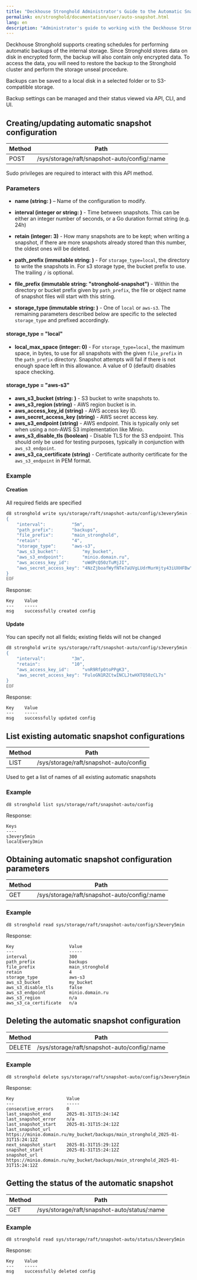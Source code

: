 ```yaml
---
title: "Deckhouse Stronghold Administrator's Guide to the Automatic Snapshot API"
permalink: en/stronghold/documentation/user/auto-snapshot.html
lang: en
description: "Administrator's guide to working with the Deckhouse Stronghold automatic snapshot API."
---
```


Deckhouse Stronghold supports creating schedules for performing automatic backups of the internal storage.
Since Stronghold stores data on disk in encrypted form, the backup will also contain only encrypted data.
To access the data, you will need to restore the backup to the Stronghold cluster and perform the storage unseal procedure.

Backups can be saved to a local disk in a selected folder or to S3-compatible storage.

Backup settings can be managed and their status viewed via API, CLI, and UI.

## Creating/updating automatic snapshot configuration

| Method | Path |
|--------|------|
| POST   | /sys/storage/raft/snapshot-auto/config/:name |

Sudo privileges are required to interact with this API method.

### Parameters

- **name (string: <required>)** – Name of the configuration to modify.

- **interval (integer or string: <required>)** - Time between snapshots. This can be either an integer number of seconds, or a Go duration format string (e.g. 24h)

- **retain (integer: 3)** - How many snapshots are to be kept; when writing a snapshot, if there are more snapshots already stored than this number, the oldest ones will be deleted.

- **path_prefix (immutable string: <required>)** - For `storage_type=local`, the directory to write the snapshots in. For s3 storage type, the bucket prefix to use. The trailing `/` is optional.

- **file_prefix (immutable string: "stronghold-snapshot")** - Within the directory or bucket prefix given by `path_prefix`, the file or object name of snapshot files will start with this string.

- **storage_type (immutable string: <required>)** - One of `local` or `aws-s3`. The remaining parameters described below are specific to the selected `storage_type` and prefixed accordingly.

#### storage_type = "local"

- **local_max_space (integer: 0)** - For `storage_type=local`, the maximum space, in bytes, to use for all snapshots with the given `file_prefix` in the `path_prefix` directory. Snapshot attempts will fail if there is not enough space left in this allowance. A value of 0 (default) disables space checking.

#### storage_type = "aws-s3"

- **aws_s3_bucket (string: <required>)** - S3 bucket to write snapshots to.
- **aws_s3_region (string)** - AWS region bucket is in.
- **aws_access_key_id (string)** - AWS access key ID.
- **aws_secret_access_key (string)** - AWS secret access key.
- **aws_s3_endpoint (string)** - AWS endpoint. This is typically only set when using a non-AWS S3 implementation like Minio.
- **aws_s3_disable_tls (boolean)** - Disable TLS for the S3 endpoint. This should only be used for testing purposes, typically in conjunction with `aws_s3_endpoint`.
- **aws_s3_ca_certificate (string)** - Certificate authority certificate for the `aws_s3_endpoint` in PEM format.

### Example

#### Creation

All required fields are specified

```sh
d8 stronghold write sys/storage/raft/snapshot-auto/config/s3every5min - <<EOF
{
    "interval":          "5m",
    "path_prefix":       "backups",
    "file_prefix":       "main_stronghold",
    "retain":            "4",
    "storage_type":      "aws-s3",
    "aws_s3_bucket":         "my_bucket",
    "aws_s3_endpoint":       "minio.domain.ru",
    "aws_access_key_id":     "oWdPcQ50zTuMjJI",
    "aws_secret_access_key": "4NzZjboafWyfNTe7aUVgLUdrMurHjty43iUXHFBw"
}
EOF
```

Response:

```
Key    Value
---    -----
msg    successfully created config
```

#### Update

You can specify not all fields; existing fields will not be changed

```sh
d8 stronghold write sys/storage/raft/snapshot-auto/config/s3every5min - <<EOF
{
    "interval":          "3m",
    "retain":            "10",
    "aws_access_key_id":     "vnR9Rfp0toPPgK3",
    "aws_secret_access_key": "FuloGN1RZCtwINCLJtwHXTQ50zCL7s"
}
EOF
```

Response:

```
Key    Value
---    -----
msg    successfully updated config
```

## List existing automatic snapshot configurations

| Method | Path |
|--------|------|
| LIST   | /sys/storage/raft/snapshot-auto/config |

Used to get a list of names of all existing automatic snapshots
### Example

`d8 stronghold list sys/storage/raft/snapshot-auto/config`

Response:

```
Keys
----
s3every5min
localEvery3min
```

## Obtaining automatic snapshot configuration parameters

| Method | Path |
|--------|------|
|  GET   | /sys/storage/raft/snapshot-auto/config/:name |

### Example

`d8 stronghold read sys/storage/raft/snapshot-auto/config/s3every5min`

Response:

```
Key                     Value
---                     -----
interval                300
path_prefix             backups
file_prefix             main_stronghold
retain                  4
storage_type            aws-s3
aws_s3_bucket           my_bucket
aws_s3_disable_tls      false
aws_s3_endpoint         minio.domain.ru
aws_s3_region           n/a
aws_s3_ca_certificate   n/a
```

## Deleting the automatic snapshot configuration

| Method | Path |
|--------|------|
| DELETE | /sys/storage/raft/snapshot-auto/config/:name |

### Example

`d8 stronghold delete sys/storage/raft/snapshot-auto/config/s3every5min`

Response:

```
Key                    Value
---                    -----
consecutive_errors     0
last_snapshot_end      2025-01-31T15:24:14Z
last_snapshot_error    n/a
last_snapshot_start    2025-01-31T15:24:12Z
last_snapshot_url      https://minio.domain.ru/my_bucket/backups/main_stronghold_2025-01-31T15:24:12Z
next_snapshot_start    2025-01-31T15:29:12Z
snapshot_start         2025-01-31T15:24:12Z
snapshot_url           https://minio.domain.ru/my_bucket/backups/main_stronghold_2025-01-31T15:24:12Z
```

## Getting the status of the automatic snapshot

| Method | Path |
|--------|------|
|  GET   | /sys/storage/raft/snapshot-auto/status/:name |

### Example

`d8 stronghold read sys/storage/raft/snapshot-auto/status/s3every5min`

Response:

```
Key    Value
---    -----
msg    successfully deleted config
```
